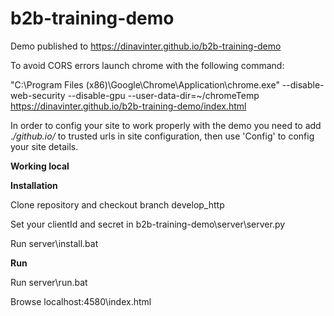 # b2b-training-demo
Demo published to https://dinavinter.github.io/b2b-training-demo

To avoid CORS errors launch chrome with the following command:

"C:\Program Files (x86)\Google\Chrome\Application\chrome.exe" --disable-web-security --disable-gpu --user-data-dir=~/chromeTemp  https://dinavinter.github.io/b2b-training-demo/index.html

In order to config your site to work properly with the demo you need to add .*/github.io/* to trusted urls in site configuration, then use 'Config' to config your site details.

**Working local**

**Installation**

Clone repository and checkout branch develop_http

Set your clientId and secret in b2b-training-demo\server\server.py

Run server\install.bat


**Run**

Run server\run.bat

Browse localhost:4580\index.html
 




